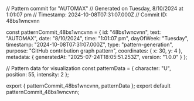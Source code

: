 // Pattern commit for "AUTOMAX"
// Generated on Tuesday, 8/10/2024 at 1:01:07 pm
// Timestamp: 2024-10-08T07:31:07.000Z
// Commit ID: 48bs1wncvnn

const patternCommit_48bs1wncvnn = {
  id: "48bs1wncvnn",
  text: "AUTOMAX",
  date: "8/10/2024",
  time: "1:01:07 pm",
  dayOfWeek: "Tuesday",
  timestamp: "2024-10-08T07:31:07.000Z",
  type: "pattern-generation",
  purpose: "GitHub contribution graph pattern",
  coordinates: {
    x: 30,
    y: 4
  },
  metadata: {
    generatedAt: "2025-07-24T18:05:51.253Z",
    version: "1.0.0"
  }
};

// Pattern data for visualization
const patternData = {
  character: "U",
  position: 55,
  intensity: 2
};

export { patternCommit_48bs1wncvnn, patternData };
export default patternCommit_48bs1wncvnn;
